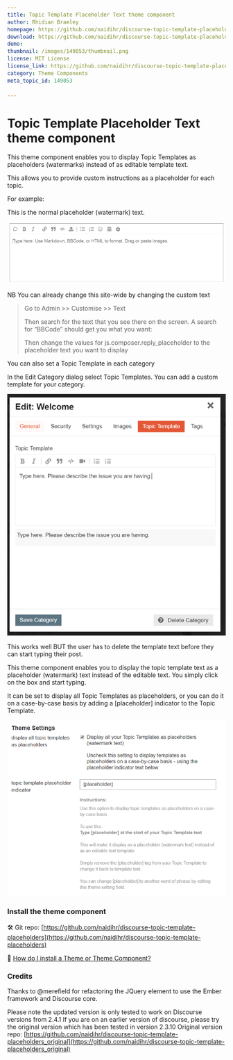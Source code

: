 ```yaml
---
title: Topic Template Placeholder Text theme component
author: Rhidian Bramley
homepage: https://github.com/naidihr/discourse-topic-template-placeholders
download: https://github.com/naidihr/discourse-topic-template-placeholders
demo: 
thumbnail: /images/149053/thumbnail.png
license: MIT License
license_link: https://github.com/naidihr/discourse-topic-template-placeholders/blob/master/LICENSE
category: Theme Components
meta_topic_id: 149053

---
```

# Topic Template Placeholder Text theme component

This theme component enables you to display Topic Templates as placeholders (watermarks) instead of as editable template text.

This allows you to provide custom instructions as a placeholder for each topic.

For example:

This is the normal placeholder (watermark) text.

![image: 690x193](/images/149053/wntyCVdmTzzh6nzxelROg1PlJf0.png) 

NB You can already change this site-wide by changing the custom text 

> Go to Admin >> Customise >> Text
> 
> Then search for the text that you see there on the screen.
> A search for “BBCode” should get you what you want:
> 
> Then change the values for js.composer.reply_placeholder to the placeholder text you want to display

You can also set a Topic Template in each category

In the Edit Category dialog select Topic Templates. You can add a custom template for your category.

![image: 452x500](/images/149053/n9aDvdXKzTDFKFbITHZp5ONzHK3.png) 

This works well BUT the user has to delete the template text before they can start typing their post.

This theme component enables you to display the topic template text as a placeholder (watermark) text instead of the editable text. You simply click on the box and start typing.

It can be set to display all Topic Templates as placeholders, or you can do it on a case-by-case basis by adding a [placeholder] indicator to the Topic Template.

![image: 623x500](/images/149053/h6iER4oOurPMrcfqOTI5NUAkisF.png) 

### Install the theme component 

:hammer_and_wrench: Git repo: [https://github.com/naidihr/discourse-topic-template-placeholders](https://github.com/naidihr/discourse-topic-template-placeholders)

:thinking: [How do I install a Theme or Theme Component?](https://meta.discourse.org/t/how-do-i-install-a-theme-or-theme-component/63682)

### Credits
Thanks to @merefield for refactoring the JQuery element to use the Ember framework and Discourse core.

Please note the updated version is only tested to work on Discourse versions from 2.4.1 If you are on an earlier version of discourse, please try the original version which has been tested in version 2.3.10
Original version repo: [https://github.com/naidihr/discourse-topic-template-placeholders_original](https://github.com/naidihr/discourse-topic-template-placeholders_original)